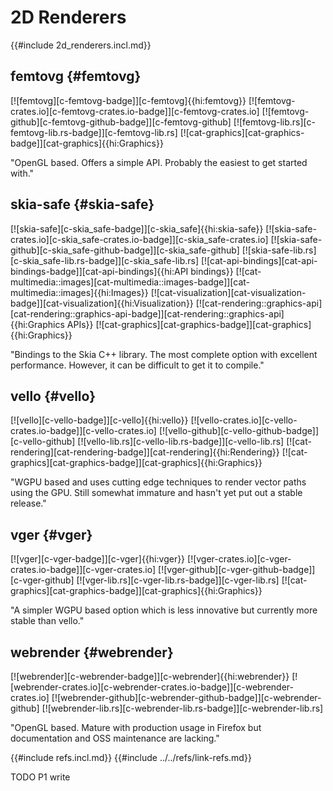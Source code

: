 # 2D Renderers

{{#include 2d_renderers.incl.md}}

## femtovg {#femtovg}

[![femtovg][c-femtovg-badge]][c-femtovg]{{hi:femtovg}}
[![femtovg-crates.io][c-femtovg-crates.io-badge]][c-femtovg-crates.io]
[![femtovg-github][c-femtovg-github-badge]][c-femtovg-github]
[![femtovg-lib.rs][c-femtovg-lib.rs-badge]][c-femtovg-lib.rs]
[![cat-graphics][cat-graphics-badge]][cat-graphics]{{hi:Graphics}}

"OpenGL based. Offers a simple API. Probably the easiest to get started with."

## skia-safe {#skia-safe}

[![skia-safe][c-skia_safe-badge]][c-skia_safe]{{hi:skia-safe}}
[![skia-safe-crates.io][c-skia_safe-crates.io-badge]][c-skia_safe-crates.io]
[![skia-safe-github][c-skia_safe-github-badge]][c-skia_safe-github]
[![skia-safe-lib.rs][c-skia_safe-lib.rs-badge]][c-skia_safe-lib.rs]
[![cat-api-bindings][cat-api-bindings-badge]][cat-api-bindings]{{hi:API bindings}}
[![cat-multimedia::images][cat-multimedia::images-badge]][cat-multimedia::images]{{hi:Images}}
[![cat-visualization][cat-visualization-badge]][cat-visualization]{{hi:Visualization}}
[![cat-rendering::graphics-api][cat-rendering::graphics-api-badge]][cat-rendering::graphics-api]{{hi:Graphics APIs}}
[![cat-graphics][cat-graphics-badge]][cat-graphics]{{hi:Graphics}}

"Bindings to the Skia C++ library. The most complete option with excellent performance. However, it can be difficult to get it to compile."

## vello {#vello}

[![vello][c-vello-badge]][c-vello]{{hi:vello}}
[![vello-crates.io][c-vello-crates.io-badge]][c-vello-crates.io]
[![vello-github][c-vello-github-badge]][c-vello-github]
[![vello-lib.rs][c-vello-lib.rs-badge]][c-vello-lib.rs]
[![cat-rendering][cat-rendering-badge]][cat-rendering]{{hi:Rendering}}
[![cat-graphics][cat-graphics-badge]][cat-graphics]{{hi:Graphics}}

"WGPU based and uses cutting edge techniques to render vector paths using the GPU. Still somewhat immature and hasn't yet put out a stable release."

## vger {#vger}

[![vger][c-vger-badge]][c-vger]{{hi:vger}}
[![vger-crates.io][c-vger-crates.io-badge]][c-vger-crates.io]
[![vger-github][c-vger-github-badge]][c-vger-github]
[![vger-lib.rs][c-vger-lib.rs-badge]][c-vger-lib.rs]
[![cat-graphics][cat-graphics-badge]][cat-graphics]{{hi:Graphics}}

"A simpler WGPU based option which is less innovative but currently more stable than vello."

## webrender {#webrender}

[![webrender][c-webrender-badge]][c-webrender]{{hi:webrender}}
[![webrender-crates.io][c-webrender-crates.io-badge]][c-webrender-crates.io]
[![webrender-github][c-webrender-github-badge]][c-webrender-github]
[![webrender-lib.rs][c-webrender-lib.rs-badge]][c-webrender-lib.rs]

"OpenGL based. Mature with production usage in Firefox but documentation and OSS maintenance are lacking."

{{#include refs.incl.md}}
{{#include ../../refs/link-refs.md}}

<div class="hidden">
TODO P1 write
</div>
